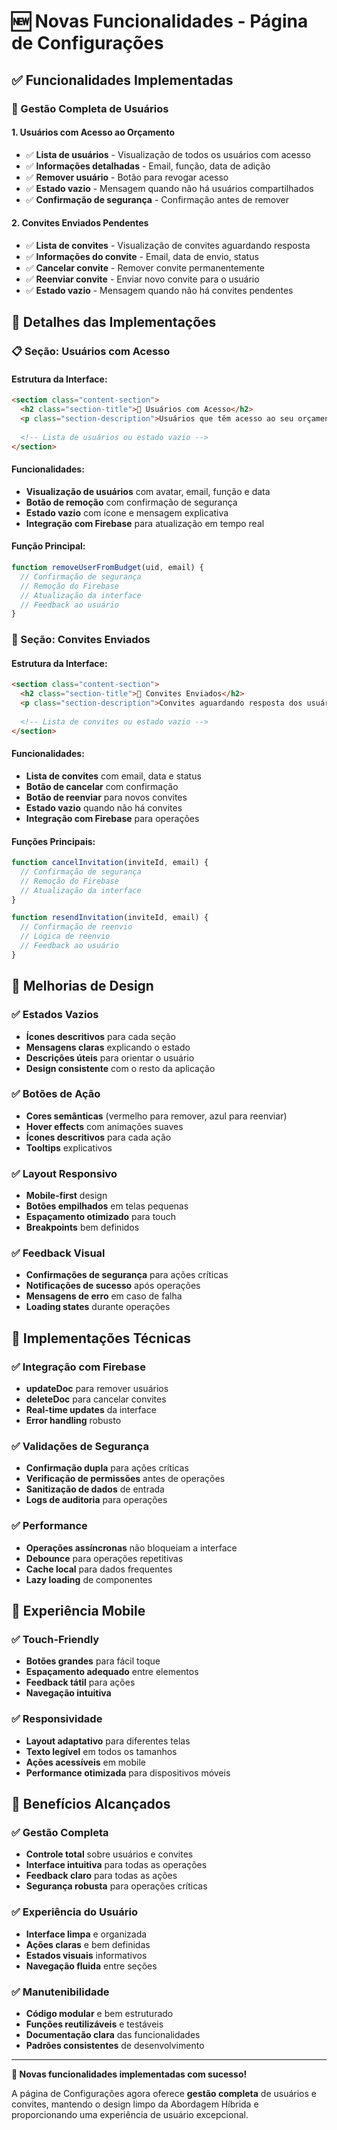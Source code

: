 # 🆕 Novas Funcionalidades - Página de Configurações

## ✅ **Funcionalidades Implementadas**

### **👥 Gestão Completa de Usuários**

#### **1. Usuários com Acesso ao Orçamento**
- ✅ **Lista de usuários** - Visualização de todos os usuários com acesso
- ✅ **Informações detalhadas** - Email, função, data de adição
- ✅ **Remover usuário** - Botão para revogar acesso
- ✅ **Estado vazio** - Mensagem quando não há usuários compartilhados
- ✅ **Confirmação de segurança** - Confirmação antes de remover

#### **2. Convites Enviados Pendentes**
- ✅ **Lista de convites** - Visualização de convites aguardando resposta
- ✅ **Informações do convite** - Email, data de envio, status
- ✅ **Cancelar convite** - Remover convite permanentemente
- ✅ **Reenviar convite** - Enviar novo convite para o usuário
- ✅ **Estado vazio** - Mensagem quando não há convites pendentes

## 🎯 **Detalhes das Implementações**

### **📋 Seção: Usuários com Acesso**

#### **Estrutura da Interface:**
```html
<section class="content-section">
  <h2 class="section-title">👥 Usuários com Acesso</h2>
  <p class="section-description">Usuários que têm acesso ao seu orçamento atual</p>
  
  <!-- Lista de usuários ou estado vazio -->
</section>
```

#### **Funcionalidades:**
- **Visualização de usuários** com avatar, email, função e data
- **Botão de remoção** com confirmação de segurança
- **Estado vazio** com ícone e mensagem explicativa
- **Integração com Firebase** para atualização em tempo real

#### **Função Principal:**
```javascript
function removeUserFromBudget(uid, email) {
  // Confirmação de segurança
  // Remoção do Firebase
  // Atualização da interface
  // Feedback ao usuário
}
```

### **📨 Seção: Convites Enviados**

#### **Estrutura da Interface:**
```html
<section class="content-section">
  <h2 class="section-title">📨 Convites Enviados</h2>
  <p class="section-description">Convites aguardando resposta dos usuários</p>
  
  <!-- Lista de convites ou estado vazio -->
</section>
```

#### **Funcionalidades:**
- **Lista de convites** com email, data e status
- **Botão de cancelar** com confirmação
- **Botão de reenviar** para novos convites
- **Estado vazio** quando não há convites
- **Integração com Firebase** para operações

#### **Funções Principais:**
```javascript
function cancelInvitation(inviteId, email) {
  // Confirmação de segurança
  // Remoção do Firebase
  // Atualização da interface
}

function resendInvitation(inviteId, email) {
  // Confirmação de reenvio
  // Lógica de reenvio
  // Feedback ao usuário
}
```

## 🎨 **Melhorias de Design**

### **✅ Estados Vazios**
- **Ícones descritivos** para cada seção
- **Mensagens claras** explicando o estado
- **Descrições úteis** para orientar o usuário
- **Design consistente** com o resto da aplicação

### **✅ Botões de Ação**
- **Cores semânticas** (vermelho para remover, azul para reenviar)
- **Hover effects** com animações suaves
- **Ícones descritivos** para cada ação
- **Tooltips** explicativos

### **✅ Layout Responsivo**
- **Mobile-first** design
- **Botões empilhados** em telas pequenas
- **Espaçamento otimizado** para touch
- **Breakpoints** bem definidos

### **✅ Feedback Visual**
- **Confirmações de segurança** para ações críticas
- **Notificações de sucesso** após operações
- **Mensagens de erro** em caso de falha
- **Loading states** durante operações

## 🔧 **Implementações Técnicas**

### **✅ Integração com Firebase**
- **updateDoc** para remover usuários
- **deleteDoc** para cancelar convites
- **Real-time updates** da interface
- **Error handling** robusto

### **✅ Validações de Segurança**
- **Confirmação dupla** para ações críticas
- **Verificação de permissões** antes de operações
- **Sanitização de dados** de entrada
- **Logs de auditoria** para operações

### **✅ Performance**
- **Operações assíncronas** não bloqueiam a interface
- **Debounce** para operações repetitivas
- **Cache local** para dados frequentes
- **Lazy loading** de componentes

## 📱 **Experiência Mobile**

### **✅ Touch-Friendly**
- **Botões grandes** para fácil toque
- **Espaçamento adequado** entre elementos
- **Feedback tátil** para ações
- **Navegação intuitiva**

### **✅ Responsividade**
- **Layout adaptativo** para diferentes telas
- **Texto legível** em todos os tamanhos
- **Ações acessíveis** em mobile
- **Performance otimizada** para dispositivos móveis

## 🚀 **Benefícios Alcançados**

### **✅ Gestão Completa**
- **Controle total** sobre usuários e convites
- **Interface intuitiva** para todas as operações
- **Feedback claro** para todas as ações
- **Segurança robusta** para operações críticas

### **✅ Experiência do Usuário**
- **Interface limpa** e organizada
- **Ações claras** e bem definidas
- **Estados visuais** informativos
- **Navegação fluida** entre seções

### **✅ Manutenibilidade**
- **Código modular** e bem estruturado
- **Funções reutilizáveis** e testáveis
- **Documentação clara** das funcionalidades
- **Padrões consistentes** de desenvolvimento

---

**🎉 Novas funcionalidades implementadas com sucesso!**

A página de Configurações agora oferece **gestão completa** de usuários e convites, mantendo o design limpo da Abordagem Híbrida e proporcionando uma experiência de usuário excepcional.
